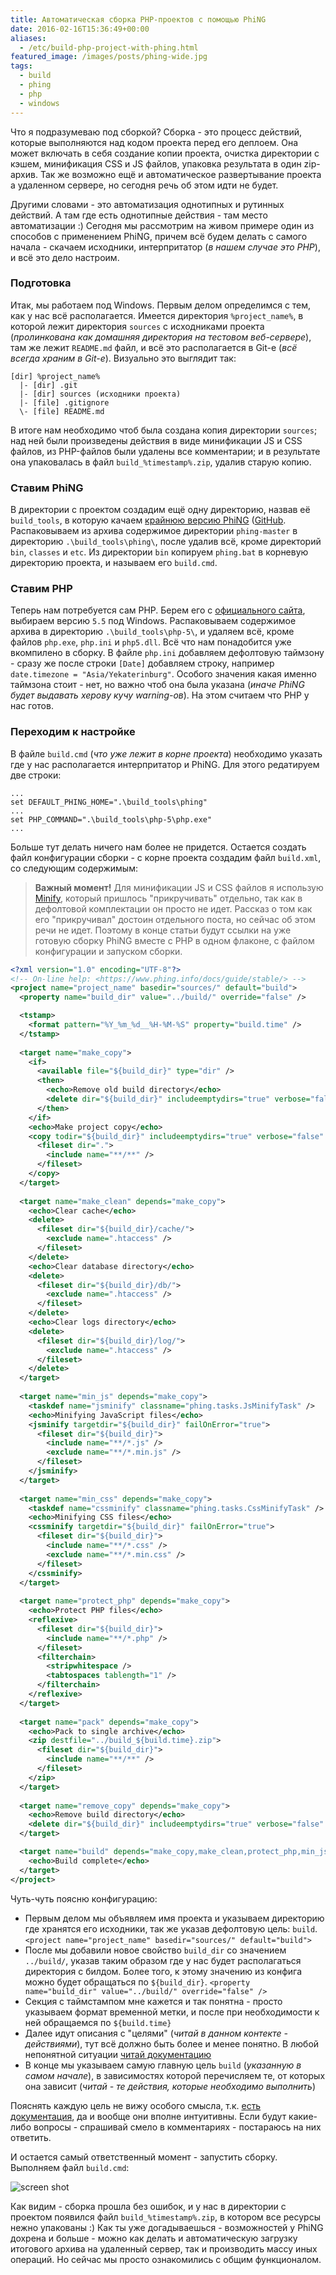 ```yaml
---
title: Автоматическая сборка PHP-проектов с помощью PhiNG
date: 2016-02-16T15:36:49+00:00
aliases:
  - /etc/build-php-project-with-phing.html
featured_image: /images/posts/phing-wide.jpg
tags:
  - build
  - phing
  - php
  - windows
---
```


Что я подразумеваю под сборкой? Сборка - это процесс действий, которые выполняются над кодом проекта перед его деплоем. Она может включать в себя создание копии проекта, очистка директории с кэшем, минификация CSS и JS файлов, упаковка результата в один zip-архив. Так же возможно ещё и автоматическое развертывание проекта а удаленном сервере, но сегодня речь об этом идти не будет.

<!--more-->

Другими словами - это автоматизация однотипных и рутинных действий. А там где есть однотипные действия - там место автоматизации :) Сегодня мы рассмотрим на живом примере один из способов с применением PhiNG, причем всё будем делать с самого начала - скачаем исходники, интерпритатор (_в нашем случае это PHP_), и всё это дело настроим.

### Подготовка

Итак, мы работаем под Windows. Первым делом определимся с тем, как у нас всё располагается. Имеется директория `%project_name%`, в которой лежит директория `sources` с исходниками проекта (_пролинкована как домашняя директория на тестовом веб-сервере_), там же лежит `README.md` файл, и всё это располагается в Git-е (_всё всегда храним в Git-е_). Визуально это выглядит так:

```
[dir] %project_name%
  |- [dir] .git
  |- [dir] sources (исходники проекта)
  |- [file] .gitignore
  \- [file] README.md
```

В итоге нам необходимо чтоб была создана копия директории `sources`; над ней были произведены действия в виде минификации JS и CSS файлов, из PHP-файлов были удалены все комментарии; и в результате она упаковалась в файл `build_%timestamp%.zip`, удалив старую копию.

### Ставим PhiNG

В директории с проектом создадим ещё одну директорию, назвав её `build_tools`, в которую качаем [крайнюю версию PhiNG][1] ([GitHub](https://github.com/phingofficial/phing). Распаковываем из архива содержимое директории `phing-master` в директорию `.\build_tools\phing\`, после удалив всё, кроме директорий `bin`, `classes` и `etc`. Из директории `bin` копируем `phing.bat` в корневую директорию проекта, и называем его `build.cmd`.

### Ставим PHP

Теперь нам потребуется сам PHP. Берем его с [официального сайта](http://windows.php.net/download/), выбираем версию `5.5` под Windows. Распаковываем содержимое архива в директорию `.\build_tools\php-5\`, и удаляем всё, кроме файлов `php.exe`, `php.ini` и `php5.dll`. Всё что нам понадобится уже вкомпилено в сборку. В файле `php.ini` добавляем дефолтовую таймзону - сразу же после строки `[Date]` добавляем строку, например `date.timezone = "Asia/Yekaterinburg"`. Особого значения какая именно таймзона стоит - нет, но важно чтоб она была указана (_иначе PhiNG будет выдавать херову кучу warning-ов_). На этом считаем что PHP у нас готов.

### Переходим к настройке

В файле `build.cmd` (_что уже лежит в корне проекта_) необходимо указать где у нас располагается интерпритатор и PhiNG. Для этого редатируем две строки:

```
...
set DEFAULT_PHING_HOME=".\build_tools\phing"
...
set PHP_COMMAND=".\build_tools\php-5\php.exe"
...
```

Больше тут делать ничего нам более не придется. Остается создать файл конфигурации сборки - с корне проекта создадим файл `build.xml`, со следующим содержимым:

> **Важный момент!** Для минификации JS и CSS файлов я использую [Minify](https://github.com/matthiasmullie/minify), который пришлось "прикручивать" отдельно, так как в дефолтовой комплектации он просто не идет. Рассказ о том как его "прикручивал" достоин отдельного поста, но сейчас об этом речи не идет. Поэтому в конце статьи будут ссылки на уже готовую сборку PhiNG вместе с PHP в одном флаконе, с файлом конфигурации и запуском сборки.

```xml
<?xml version="1.0" encoding="UTF-8"?>
<!-- On-line help: <https://www.phing.info/docs/guide/stable/> -->
<project name="project_name" basedir="sources/" default="build">
  <property name="build_dir" value="../build/" override="false" />

  <tstamp>
    <format pattern="%Y_%m_%d__%H-%M-%S" property="build.time" />  
  </tstamp>
  
  <target name="make_copy">
    <if>
      <available file="${build_dir}" type="dir" />
      <then>
        <echo>Remove old build directory</echo>
        <delete dir="${build_dir}" includeemptydirs="true" verbose="false" failonerror="true" />
      </then>
    </if>
    <echo>Make project copy</echo>
    <copy todir="${build_dir}" includeemptydirs="true" verbose="false" >
      <fileset dir=".">
        <include name="**/**" />
      </fileset>
    </copy>
  </target>
  
  <target name="make_clean" depends="make_copy">
    <echo>Clear cache</echo>
    <delete>
      <fileset dir="${build_dir}/cache/">
        <exclude name=".htaccess" />
      </fileset>
    </delete>
    <echo>Clear database directory</echo>
    <delete>
      <fileset dir="${build_dir}/db/">
        <exclude name=".htaccess" />
      </fileset>
    </delete>
    <echo>Clear logs directory</echo>
    <delete>
      <fileset dir="${build_dir}/log/">
        <exclude name=".htaccess" />
      </fileset>
    </delete>
  </target>
  
  <target name="min_js" depends="make_copy">
    <taskdef name="jsminify" classname="phing.tasks.JsMinifyTask" />
    <echo>Minifying JavaScript files</echo>
    <jsminify targetdir="${build_dir}" failOnError="true">
      <fileset dir="${build_dir}">
        <include name="**/*.js" />
        <exclude name="**/*.min.js" />
      </fileset>
    </jsminify>
  </target>
  
  <target name="min_css" depends="make_copy">
    <taskdef name="cssminify" classname="phing.tasks.CssMinifyTask" />
    <echo>Minifying CSS files</echo>
    <cssminify targetdir="${build_dir}" failOnError="true">
      <fileset dir="${build_dir}">
        <include name="**/*.css" />
        <exclude name="**/*.min.css" />
      </fileset>
    </cssminify>
  </target>
  
  <target name="protect_php" depends="make_copy">
    <echo>Protect PHP files</echo>
    <reflexive>
      <fileset dir="${build_dir}">
        <include name="**/*.php" />
      </fileset>
      <filterchain>
        <stripwhitespace />
        <tabtospaces tablength="1" />
      </filterchain>
    </reflexive>
  </target>
  
  <target name="pack" depends="make_copy">
    <echo>Pack to single archive</echo>
    <zip destfile="../build_${build.time}.zip">
      <fileset dir="${build_dir}">
        <include name="**/**" />
      </fileset>
    </zip>
  </target>
  
  <target name="remove_copy" depends="make_copy">
    <echo>Remove build directory</echo>
    <delete dir="${build_dir}" includeemptydirs="true" verbose="false" failonerror="false" />
  </target>

  <target name="build" depends="make_copy,make_clean,protect_php,min_js,min_css,pack,remove_copy">
    <echo>Build complete</echo>
  </target>
</project>
```

Чуть-чуть поясню конфигурацию:

- Первым делом мы объявляем имя проекта и указываем директорию где хранятся его исходники, так же указав дефолтовую цель: `build`. `<project name="project_name" basedir="sources/" default="build">`
- После мы добавили новое свойство `build_dir` со значением `../build/`, указав таким образом где у нас будет располагаться директория с билдом. Более того, к этому значению из конфига можно будет обращаться по `${build_dir}`. `<property name="build_dir" value="../build/" override="false" />`
- Секция с таймстампом мне кажется и так понятна - просто указываем формат временной метки, и после при необходимости к ней обращаемся по `${build.time}`
- Далее идут описания с "целями" (_читай в данном контекте - действиями_), тут всё должно быть более и менее понятно. В любой непонятной ситуации [читай документацию](https://www.phing.info/docs/guide/stable/)
- В конце мы указываем самую главную цель `build` (_указанную в самом начале_), в зависимостях которой перечисляем те, от которых она зависит (_читай - те действия, которые необходимо выполнить_)

Пояснять каждую цель не вижу особого смысла, т.к. [есть документация](https://www.phing.info/docs/guide/stable/), да и вообще они вполне интуитивны. Если будут какие-либо вопросы - спрашивай смело в комментариях - постараюсь на них ответить.

И остается самый ответственный момент - запустить сборку. Выполняем файл `build.cmd`:

![screen shot](https://hsto.org/webt/vl/pl/cf/vlplcfrqqvzp166enxyrmiftk74.png)

Как видим - сборка прошла без ошибок, и у нас в директории с проектом появился файл `build_%timestamp%.zip`, в котором все ресурсы нежно упакованы :) Как ты уже догадываешься - возможностей у PhiNG дохрена и больше - можно как делать и автоматическую загрузку итогового архива на удаленный сервер, так и производить массу иных операций. Но сейчас мы просто ознакомились с общим функционалом.

 [1]: https://github.com/phingofficial/phing/archive/master.zip
 